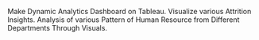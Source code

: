 Make Dynamic Analytics Dashboard on Tableau.
Visualize various Attrition Insights.
Analysis of various Pattern of Human Resource from Different Departments Through Visuals.
